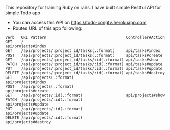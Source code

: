 
This repository for training Ruby on rails. I have built simple Restful API for simple Todo app

* You can access this API on https://todo-congtv.herokuapp.com
* Routes URL of this app following:

```
Verb   URI Pattern                                   Controller#Action
GET    /                                             api/projects#index
GET    /api/projects/:project_id/tasks(.:format)     api/tasks#index
POST   /api/projects/:project_id/tasks(.:format)     api/tasks#create
GET    /api/projects/:project_id/tasks/:id(.:format) api/tasks#show
PATCH  /api/projects/:project_id/tasks/:id(.:format) api/tasks#update
PUT    /api/projects/:project_id/tasks/:id(.:format) api/tasks#update
DELETE /api/projects/:project_id/tasks/:id(.:format) api/tasks#destroy
GET    /api/projects(.:format)                       api/projects#index
POST   /api/projects(.:format)                       api/projects#create
GET    /api/projects/:id(.:format)                   api/projects#show
PATCH  /api/projects/:id(.:format)                   api/projects#update
PUT    /api/projects/:id(.:format)                   api/projects#update
DELETE /api/projects/:id(.:format)                   api/projects#destroy
```